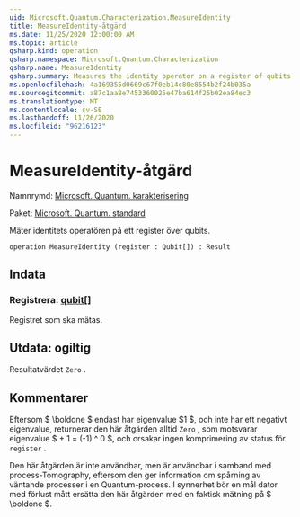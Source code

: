 ```yaml
---
uid: Microsoft.Quantum.Characterization.MeasureIdentity
title: MeasureIdentity-åtgärd
ms.date: 11/25/2020 12:00:00 AM
ms.topic: article
qsharp.kind: operation
qsharp.namespace: Microsoft.Quantum.Characterization
qsharp.name: MeasureIdentity
qsharp.summary: Measures the identity operator on a register of qubits.
ms.openlocfilehash: 4a169355d0669c67f0eb14c80e8554b2f24b035a
ms.sourcegitcommit: a87c1aa8e7453360025e47ba614f25b02ea84ec3
ms.translationtype: MT
ms.contentlocale: sv-SE
ms.lasthandoff: 11/26/2020
ms.locfileid: "96216123"
---
```

# <a name="measureidentity-operation"></a>MeasureIdentity-åtgärd

Namnrymd: [Microsoft. Quantum. karakterisering](xref:Microsoft.Quantum.Characterization)

Paket: [Microsoft. Quantum. standard](https://nuget.org/packages/Microsoft.Quantum.Standard)


Mäter identitets operatören på ett register över qubits.

```qsharp
operation MeasureIdentity (register : Qubit[]) : Result
```


## <a name="input"></a>Indata

### <a name="register--qubit"></a>Registrera: [qubit](xref:microsoft.quantum.lang-ref.qubit)[]

Registret som ska mätas.



## <a name="output--__invalidresult__"></a>Utdata: __ogiltig <Result>__

Resultatvärdet `Zero` .

## <a name="remarks"></a>Kommentarer

Eftersom $ \boldone $ endast har eigenvalue $1 $, och inte har ett negativt eigenvalue, returnerar den här åtgärden alltid `Zero` , som motsvarar eigenvalue $ + 1 = (-1) ^ 0 $, och orsakar ingen komprimering av status för `register` .

Den här åtgärden är inte användbar, men är användbar i samband med process-Tomography, eftersom den ger information om spårning av väntande processer i en Quantum-process.
I synnerhet bör en mål dator med förlust mått ersätta den här åtgärden med en faktisk mätning på $ \boldone $.